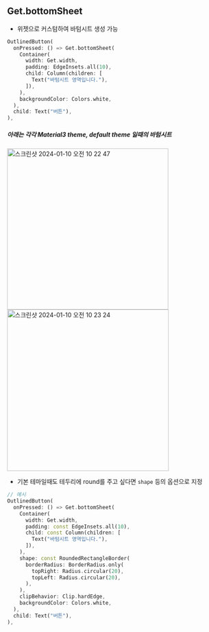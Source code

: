 ## Get.bottomSheet

- 위젯으로 커스텀하여 바텀시트 생성 가능

```dart
OutlinedButton(
  onPressed: () => Get.bottomSheet(
    Container(
      width: Get.width,
      padding: EdgeInsets.all(10),
      child: Column(children: [
        Text("바텀시트 영역입니다."),
      ]),
    ),
    backgroundColor: Colors.white,
  ),
  child: Text("버튼"),
),
```

##### 아래는 각각 Material3 theme, default theme 일때의 바텀시트

<img width="376" alt="스크린샷 2024-01-10 오전 10 22 47" src="https://github.com/Kimdonghyeon7645/Study-Flutter_State_Management/assets/48408417/527d26fc-e891-49d8-88a4-e223cfd30d62">
<img width="377" alt="스크린샷 2024-01-10 오전 10 23 24" src="https://github.com/Kimdonghyeon7645/Study-Flutter_State_Management/assets/48408417/d8ef8dcc-eb21-45da-b039-48a90e44d391">
<br/>

- 기본 테마일때도 테두리에 round를 주고 싶다면 `shape` 등의 옵션으로 지정

```dart
// 예시
OutlinedButton(
  onPressed: () => Get.bottomSheet(
    Container(
      width: Get.width,
      padding: const EdgeInsets.all(10),
      child: const Column(children: [
        Text("바텀시트 영역입니다."),
      ]),
    ),
    shape: const RoundedRectangleBorder(
      borderRadius: BorderRadius.only(
        topRight: Radius.circular(20),
        topLeft: Radius.circular(20),
      ),
    ),
    clipBehavior: Clip.hardEdge,
    backgroundColor: Colors.white,
  ),
  child: Text("버튼"),
),
```
